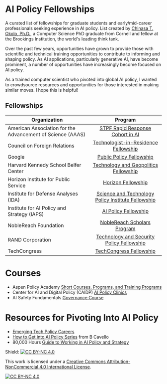 # AI Policy Fellowships
A curated list of fellowships for graduate students and early/mid-career professionals seeking experience in AI policy. List created by [Chinasa T. Okolo, Ph.D.](http://www.chinasatokolo.com), a Computer Science PhD graduate from Cornell and fellow at the Brookings Institution, the world's leading think tank. 

Over the past few years, opportunities have grown to provide those with scientific and technical training opportunities to contribute to informing and shaping policy. As AI applications, particularly generative AI, have become prominent, a number of opportunities have increasingly become focused on AI policy. 

As a trained computer scientist who pivoted into global AI policy, I wanted to crowdsource resources and opportunities for those interested in making similar moves. I hope this is helpful!

## Fellowships 
| Organization          | Program      |
| ------------- |:-------------:|
| American Association for the Advancement of Science (AAAS) | [STPF Rapid Response Cohort in AI](https://www.aaas.org/ai-stpf-cohort) |
| Council on Foreign Relations | [Technologist-in-Residence Fellowship](https://www.cfr.org/fellowships/technologist-residence) |
| Google | [Public Policy Fellowship](https://www.google.com/policyfellowship/) |
| Harvard Kennedy School Belfer Center | [Technology and Geopolitics Fellowship](https://www.belfercenter.org/fellowship/technology-and-geopolitics) |
| Horizon Institute for Public Service | [Horizon Fellowship](https://horizonpublicservice.org/programs/become-a-fellow/) |
| Institute for Defense Analyses (IDA) | [Science and Technology Policy Institute Fellowship](https://www.ida.org/en/careers/students-and-recent-graduates/internships-and-fellowships/science-policy-fellowship) |
| Institute for AI Policy and Strategy (IAPS) | [AI Policy Fellowship](https://www.iaps.ai/fellowship)|
| NobleReach Foundation | [NobleReach Scholars Program](https://noblereachfoundation.org/talent-opportunities/scholars-program/) |
| RAND Corporation | [Technology and Security Policy Fellowship](https://www.rand.org/global-and-emerging-risks/centers/technology-and-security-policy/fellows.html) |
| TechCongress | [TechCongress Fellowship](https://www.techcongress.io/) |


# Courses
*  Aspen Policy Academy [Short Courses, Programs, and Training Programs](https://aspenpolicyacademy.org/programs/)
* Center for AI and Digital Policy (CAIDP) [AI Policy Clinics](https://www.caidp.org/global-academic-network/ai-policy-clinic/)
* AI Safety Fundamentals [Governance Course](https://course.aisafetyfundamentals.com/governance)


# Resources for Pivoting Into AI Policy

* [Emerging Tech Policy Careers](https://emergingtechpolicy.org/pathways/policy-fellowships/)
* [How to Get into AI Policy Series](https://posts.bcavello.com/how-to-get-into-ai-policy-part-1/) from B Cavello
* 80,000 Hours [Guide to Working in AI Policy and Strategy](https://80000hours.org/articles/ai-policy-guide/)


Shield: [![CC BY-NC 4.0][cc-by-nc-shield]][cc-by-nc]

This work is licensed under a
[Creative Commons Attribution-NonCommercial 4.0 International License][cc-by-nc].

[![CC BY-NC 4.0][cc-by-nc-image]][cc-by-nc]

[cc-by-nc]: https://creativecommons.org/licenses/by-nc/4.0/
[cc-by-nc-image]: https://licensebuttons.net/l/by-nc/4.0/88x31.png
[cc-by-nc-shield]: https://img.shields.io/badge/License-CC%20BY--NC%204.0-lightgrey.svg

